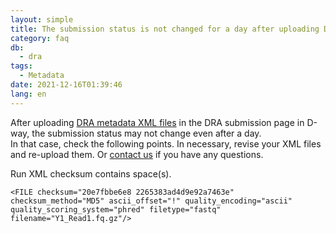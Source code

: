 ```yaml
---
layout: simple
title: The submission status is not changed for a day after uploading DRA metadata XML files
category: faq
db:
  - dra
tags: 
  - Metadata
date: 2021-12-16T01:39:46
lang: en
---
```


After uploading [DRA metadata XML files](/dra/submission-e.html#metadata-excel) in the DRA submission page in D-way, the submission status may not change even after a day.   
In that case, check the following points. In necessary, revise your XML files and re-upload them. Or [contact us](/contact-ddbj-e.html) if you have any questions.

Run XML checksum contains space(s).

```
<FILE checksum="20e7fbbe6e8 2265383ad4d9e92a7463e" checksum_method="MD5" ascii_offset="!" quality_encoding="ascii" quality_scoring_system="phred" filetype="fastq" filename="Y1_Read1.fq.gz"/>
```

